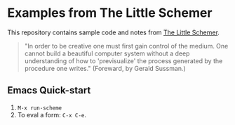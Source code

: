 # Examples from The Little Schemer

This repository contains sample code and notes from [The Little Schemer](http://mitpress.mit.edu/catalog/item/default.asp?ttype=2&tid=4825).

> "In order to be creative one must first gain control of the medium. One cannot build a beautiful computer system without a deep understanding of how to 'previsualize' the process generated by the procedure one writes." (Foreward, by Gerald Sussman.)

## Emacs Quick-start

1. `M-x run-scheme`
1. To eval a form: `C-x C-e`.
